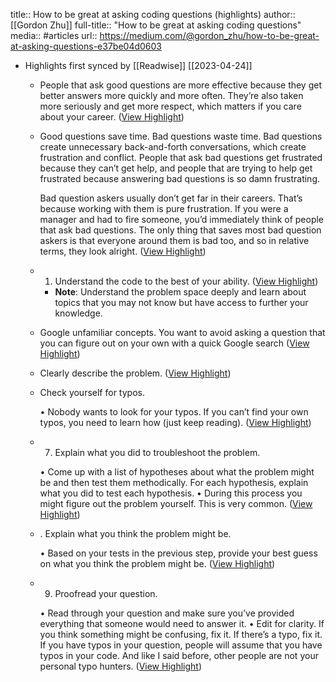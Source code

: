 title:: How to be great at asking coding questions (highlights)
author:: [[Gordon Zhu]]
full-title:: "How to be great at asking coding questions"
media:: #articles
url:: https://medium.com/@gordon_zhu/how-to-be-great-at-asking-questions-e37be04d0603

- Highlights first synced by [[Readwise]] [[2023-04-24]]
	- People that ask good questions are more effective because they get better answers more quickly and more often. They’re also taken more seriously and get more respect, which matters if you care about your career. ([View Highlight](https://read.readwise.io/read/01gytc69rc76myfkpt7e27a8n9))
	- Good questions save time. Bad questions waste time. Bad questions create unnecessary back-and-forth conversations, which create frustration and conflict. People that ask bad questions get frustrated because they can’t get help, and people that are trying to help get frustrated because answering bad questions is so damn frustrating.
	  
	  Bad question askers usually don’t get far in their careers. That’s because working with them is pure frustration. If you were a manager and had to fire someone, you’d immediately think of people that ask bad questions. The only thing that saves most bad question askers is that everyone around them is bad too, and so in relative terms, they look alright. ([View Highlight](https://read.readwise.io/read/01gytc6wagf8m9xmeandvdxj8e))
	- 1. Understand the code to the best of your ability. ([View Highlight](https://read.readwise.io/read/01gytc7k5cw46dmeetagwa41r9))
		- **Note**: Understand the problem space deeply and learn about topics that you may not know but have access to further your knowledge.
	- Google unfamiliar concepts. You want to avoid asking a question that you can figure out on your own with a quick Google search ([View Highlight](https://read.readwise.io/read/01gytc9y11pc35nxn7kp4prcjg))
	- Clearly describe the problem. ([View Highlight](https://read.readwise.io/read/01gytca5awsqyrjca1mc245j3b))
	- Check yourself for typos.
	  
	  •   Nobody wants to look for your typos. If you can’t find your own typos, you need to learn how (just keep reading). ([View Highlight](https://read.readwise.io/read/01gytccqwm6eyn7619vj6d401w))
	- 7. Explain what you did to troubleshoot the problem.
	  
	  •   Come up with a list of hypotheses about what the problem might be and then test them methodically. For each hypothesis, explain what you did to test each hypothesis.
	  •   During this process you might figure out the problem yourself. This is very common. ([View Highlight](https://read.readwise.io/read/01gytcdb569q19t2n9fen32zpw))
	- . Explain what you think the problem might be.
	  
	  •   Based on your tests in the previous step, provide your best guess on what you think the problem might be. ([View Highlight](https://read.readwise.io/read/01gytcdkhb81s9ra7eame7bfrt))
	- 9. Proofread your question.
	  
	  •   Read through your question and make sure you’ve provided everything that someone would need to answer it.
	  •   Edit for clarity. If you think something might be confusing, fix it. If there’s a typo, fix it. If you have typos in your question, people will assume that you have typos in your code. And like I said before, other people are not your personal typo hunters. ([View Highlight](https://read.readwise.io/read/01gytcdvs9hjte7efx2gy4phqm))